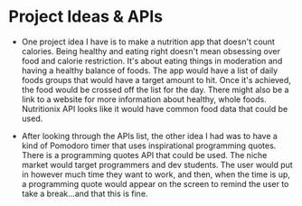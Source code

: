 # Project Ideas & APIs

* One project idea I have is to make a nutrition app that doesn't count calories. Being healthy and eating right doesn't mean obsessing over food and calorie restriction. It's about eating things in moderation and having a healthy balance of foods. The app would have a list of daily foods groups that would have a target amount to hit. Once it's achieved, the food would be crossed off the list for the day. There might also be a link to a website for more information about healthy, whole foods. Nutritionix API looks like it would have common food data that could be used. 

* After looking through the APIs list, the other idea I had was to have a kind of Pomodoro timer that uses inspirational programming quotes. There is a programming quotes API that could be used. The niche market would target programmers and dev students. The user would put in however much time they want to work, and then, when the time is up, a programming quote would appear on the screen to remind the user to take a break...and that this is fine. 